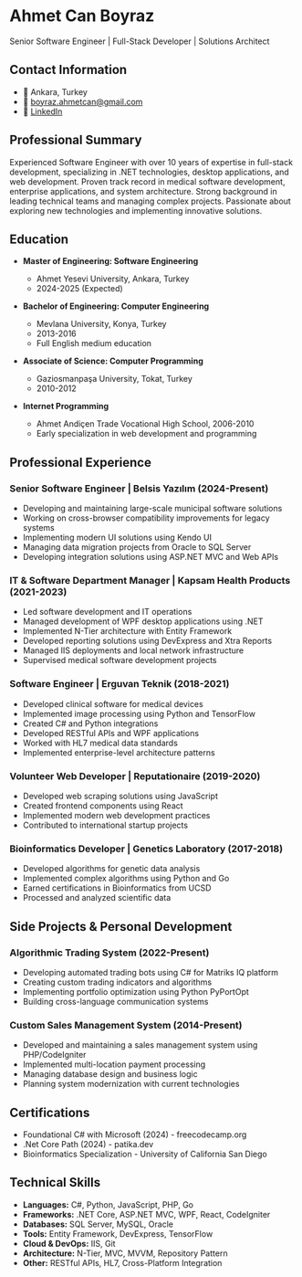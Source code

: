 # Ahmet Can Boyraz
Senior Software Engineer | Full-Stack Developer | Solutions Architect

## Contact Information
- 📍 Ankara, Turkey
- 📧 boyraz.ahmetcan@gmail.com
- 🔗 [LinkedIn](https://linkedin.com/in/ahmetcanboyraz/)

## Professional Summary
Experienced Software Engineer with over 10 years of expertise in full-stack development, specializing in .NET technologies, desktop applications, and web development. Proven track record in medical software development, enterprise applications, and system architecture. Strong background in leading technical teams and managing complex projects. Passionate about exploring new technologies and implementing innovative solutions.

## Education
- **Master of Engineering: Software Engineering**
  - Ahmet Yesevi University, Ankara, Turkey
  - 2024-2025 (Expected)

- **Bachelor of Engineering: Computer Engineering**
  - Mevlana University, Konya, Turkey
  - 2013-2016
  - Full English medium education

- **Associate of Science: Computer Programming**
  - Gaziosmanpaşa University, Tokat, Turkey
  - 2010-2012

- **Internet Programming**
  - Ahmet Andiçen Trade Vocational High School, 2006-2010
  - Early specialization in web development and programming

## Professional Experience

### Senior Software Engineer | Belsis Yazılım (2024-Present)
- Developing and maintaining large-scale municipal software solutions
- Working on cross-browser compatibility improvements for legacy systems
- Implementing modern UI solutions using Kendo UI
- Managing data migration projects from Oracle to SQL Server
- Developing integration solutions using ASP.NET MVC and Web APIs

### IT & Software Department Manager | Kapsam Health Products (2021-2023)
- Led software development and IT operations
- Managed development of WPF desktop applications using .NET
- Implemented N-Tier architecture with Entity Framework
- Developed reporting solutions using DevExpress and Xtra Reports
- Managed IIS deployments and local network infrastructure
- Supervised medical software development projects

### Software Engineer | Erguvan Teknik (2018-2021)
- Developed clinical software for medical devices
- Implemented image processing using Python and TensorFlow
- Created C# and Python integrations
- Developed RESTful APIs and WPF applications
- Worked with HL7 medical data standards
- Implemented enterprise-level architecture patterns

### Volunteer Web Developer | Reputationaire (2019-2020)
- Developed web scraping solutions using JavaScript
- Created frontend components using React
- Implemented modern web development practices
- Contributed to international startup projects

### Bioinformatics Developer | Genetics Laboratory (2017-2018)
- Developed algorithms for genetic data analysis
- Implemented complex algorithms using Python and Go
- Earned certifications in Bioinformatics from UCSD
- Processed and analyzed scientific data

## Side Projects & Personal Development

### Algorithmic Trading System (2022-Present)
- Developing automated trading bots using C# for Matriks IQ platform
- Creating custom trading indicators and algorithms
- Implementing portfolio optimization using Python PyPortOpt
- Building cross-language communication systems

### Custom Sales Management System (2014-Present)
- Developed and maintaining a sales management system using PHP/CodeIgniter
- Implemented multi-location payment processing
- Managing database design and business logic
- Planning system modernization with current technologies

## Certifications
- Foundational C# with Microsoft (2024) - freecodecamp.org
- .Net Core Path (2024) - patika.dev
- Bioinformatics Specialization - University of California San Diego

## Technical Skills
- **Languages:** C#, Python, JavaScript, PHP, Go
- **Frameworks:** .NET Core, ASP.NET MVC, WPF, React, CodeIgniter
- **Databases:** SQL Server, MySQL, Oracle
- **Tools:** Entity Framework, DevExpress, TensorFlow
- **Cloud & DevOps:** IIS, Git
- **Architecture:** N-Tier, MVC, MVVM, Repository Pattern
- **Other:** RESTful APIs, HL7, Cross-Platform Integration
